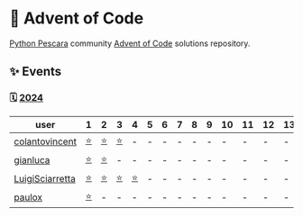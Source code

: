 # 🌠 Advent of Code

[Python Pescara](https://pescara.python.it) community [Advent of Code](https://adventofcode.com/) solutions repository.

## ✨ Events

### 🗓️ [2024](https://adventofcode.com/2024)

| user                                                | 1                                                                          | 2                                                                 | 3                                                                 | 4   | 5   | 6   | 7   | 8   | 9   | 10  | 11  | 12  | 13  | 14  | 15  | 16  | 17  | 18  | 19  | 20  | 21  | 22  | 23  | 24  | 25  |
| --------------------------------------------------- | -------------------------------------------------------------------------- | ----------------------------------------------------------------- | ----------------------------------------------------------------- | --- | --- | --- | --- | --- | --- | --- | --- | --- | --- | --- | --- | --- | --- | --- | --- | --- | --- | --- | --- | --- | --- |
| [colantovincent](https://github.com/Colantovincent) | [⭐](https://github.com/Colantovincent/aoc2024/blob/main/day1.py)          | [⭐](https://github.com/Colantovincent/aoc2024/blob/main/day2.py) | [⭐](https://github.com/Colantovincent/aoc2024/blob/main/day3.py) | -   | -   | -   | -   | -   | -   | -   | -   | -   | -   | -   | -   | -   | -   | -   | -   | -   | -   | -   | -   | -   | -   |
| [gianluca](https://www.sci.unich.it/~amato/)        | [⭐](https://github.com/amato-gianluca/aoc2024/tree/main/puzzle1)          | [⭐](https://github.com/amato-gianluca/aoc2024/tree/main/puzzle2) | -                                                                 | -   | -   | -   | -   | -   | -   | -   | -   | -   | -   | -   | -   | -   | -   | -   | -   | -   | -   | -   | -   | -   | -   |
| [LuigiSciarretta](https://github.com/LuigiSciarretta) | [⭐](https://github.com/LuigiSciarretta/AdventOfCode24/blob/master/Day1/day1.py) | [⭐](https://github.com/LuigiSciarretta/AdventOfCode24/blob/master/Day2/day2.py)  | [⭐](https://github.com/LuigiSciarretta/AdventOfCode24/blob/master/Day3/day3.py) | [⭐](https://github.com/LuigiSciarretta/AdventOfCode24/blob/master/Day4/day4.py) | -   | -   | -   | -   | -   | -   | -   | -   | -   | -   | -   | -   | -   | -   | -   | -   | -   | -   | -   | -   | -   |
| [paulox](https://www.paulox.net)                    | [⭐](https://github.com/pauloxnet/adventofcode/blob/main/aoc2024/day01.py) | -                                                                 | -                                                                 | -   | -   | -   | -   | -   | -   | -   | -   | -   | -   | -   | -   | -   | -   | -   | -   | -   | -   | -   | -   | -   | -   |
